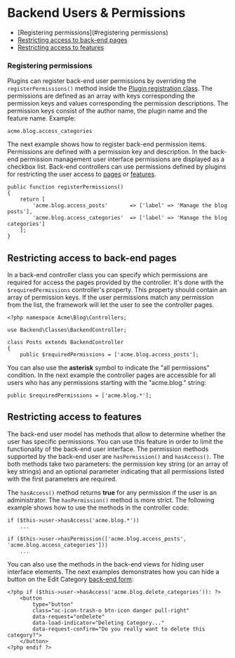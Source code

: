 # Backend Users & Permissions

- [Registering permissions](#registering permissions)
- [Restricting access to back-end pages](#page-access)
- [Restricting access to features](#features)

<a name="permission-registration" class="anchor" href="#permission-registration"></a>
### Registering permissions

Plugins can register back-end user permissions by overriding the `registerPermissions()` method inside the [Plugin registration class](registration#registration-file). 
The permissions are defined as an array with keys corresponding the permission keys and values corresponding the permission descriptions. The permission keys consist of the author name, the plugin name and the feature name. Example:

    acme.blog.access_categories

The next example shows how to register back-end permission items. Permissions are defined with a permission key and description. In the back-end permission management user interface permissions are displayed as a checkbox list. Back-end controllers can use permissions defined by plugins for restricting the user access to [pages](#page-access) or [features](#features).

    public function registerPermissions()
    {
        return [
            'acme.blog.access_posts'       => ['label' => 'Manage the blog posts'],
            'acme.blog.access_categories'  => ['label' => 'Manage the blog categories']
        ];
    }

<a name="page-access" class="anchor" href="#page-access"></a>
## Restricting access to back-end pages

In a back-end controller class you can specify which permissions are required for access the pages provided by the controller. It's done with the `$requiredPermissions` controller's property. This property should contain an array of permission keys. If the user permissions match any permission from the list, the framework will let the user to see the controller pages.

    <?php namespace Acme\Blog\Controllers;

    use Backend\Classes\BackendController;

    class Posts extends BackendController
    {
        public $requiredPermissions = ['acme.blog.access_posts'];

You can also use the **asterisk** symbol to indicate the "all permissions" condition. In the next example the controller pages are accessible for all users who has any permissions starting with the "acme.blog." string:

    public $requiredPermissions = ['acme.blog.*'];

<a name="features" class="anchor" href="#features"></a>
## Restricting access to features

The back-end user model has methods that allow to determine whether the user has specific permissions. You can use this feature in order to limit the functionality of the back-end user interface. The permission methods supported by the back-end user are `hasPermission()` and `hasAccess()`. The both methods take two parameters: the permission key string (or an array of key strings) and an optional parameter indicating that all permissions listed with the first parameters are required.

The `hasAccess()` method returns **true** for any permission if the user is an administrator. The `hasPermission()` method is more strict. The following example shows how to use the methods in the controller code:

    if ($this->user->hasAccess('acme.blog.*'))
        ...

    if ($this->user->hasPermission(['acme.blog.access_posts', 'acme.blog.access_categories']))
        ...

You can also use the methods in the back-end views for hiding user interface elements. The next examples demonstrates how you can hide a button on the Edit Category [back-end form](forms):

    <?php if ($this->user->hasAccess('acme.blog.delete_categories')): ?>
        <button 
            type="button" 
            class="oc-icon-trash-o btn-icon danger pull-right" 
            data-request="onDelete" 
            data-load-indicator="Deleting Category..." 
            data-request-confirm="Do you really want to delete this category?">
        </button>
    <?php endif ?>